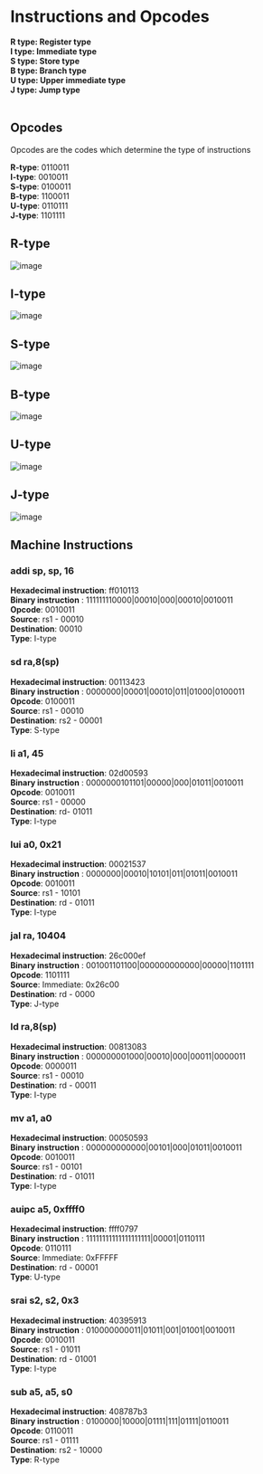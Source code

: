 # Instructions and Opcodes 
   **R type: Register type** <br />
   **I type: Immediate type** <br />
   **S type: Store type** <br />
   **B type: Branch type** <br />
   **U type: Upper immediate type** <br />
   **J type: Jump type** <br />
<br />
## Opcodes 
Opcodes are the codes which determine the type of instructions <br />

**R-type**: 0110011 <br />
**I-type**: 0010011 <br />
**S-type**: 0100011 <br />
**B-type**: 1100011 <br />
**U-type**: 0110111 <br />
**J-type**: 1101111 <br />


## R-type
![image](https://github.com/user-attachments/assets/3b167664-3612-47be-b032-93807f80efa7)

## I-type
![image](https://github.com/user-attachments/assets/a4050311-05cf-4ece-b917-528952cb7a27)

## S-type
![image](https://github.com/user-attachments/assets/baa9961f-9bcc-4b4f-8672-3d43098f3c51)

## B-type
![image](https://github.com/user-attachments/assets/166128bd-50c3-41bb-b885-c055dc420c2c)

## U-type
![image](https://github.com/user-attachments/assets/fa52d5a9-001e-4963-a598-a1b5afe6051a)

## J-type
![image](https://github.com/user-attachments/assets/04694461-2e76-43b6-8c9e-a20fecd81496)



## Machine Instructions 

### addi sp, sp, 16
**Hexadecimal instruction**: ff010113 <br />
**Binary instruction** : 111111110000|00010|000|00010|0010011 <br />
**Opcode**: 0010011 <br />
**Source**: rs1 - 00010 <br />
**Destination**: 00010 <br />
**Type**: I-type <br />


### sd ra,8(sp)
**Hexadecimal instruction**: 00113423 <br />
**Binary instruction** : 0000000|00001|00010|011|01000|0100011 <br />
**Opcode**: 0100011 <br />
**Source**: rs1 - 00010 <br />
**Destination**: rs2 - 00001 <br />
**Type**: S-type <br />

### li a1, 45
**Hexadecimal instruction**: 02d00593 <br />
**Binary instruction** : 0000000101101|00000|000|01011|0010011 <br />
**Opcode**: 0010011 <br />
**Source**: rs1 - 00000 <br />
**Destination**: rd-  01011 <br />
**Type**: I-type <br />

### lui a0, 0x21
**Hexadecimal instruction**: 00021537 <br />
**Binary instruction** : 0000000|00010|10101|011|01011|0010011 <br />
**Opcode**: 0010011 <br />
**Source**: rs1 - 10101 <br />
**Destination**: rd - 01011 <br />
**Type**: I-type <br />

### jal ra, 10404 <printf>
**Hexadecimal instruction**: 26c000ef <br />
**Binary instruction** : 001001101100|000000000000|00000|1101111 <br />
**Opcode**: 1101111 <br />
**Source**: Immediate: 0x26c00 <br />
**Destination**: rd - 0000 <br />
**Type**: J-type <br />

### ld ra,8(sp)
**Hexadecimal instruction**: 00813083 <br />
**Binary instruction** : 000000001000|00010|000|00011|0000011 <br />
**Opcode**: 0000011 <br />
**Source**: rs1 - 00010 <br />
**Destination**: rd - 00011 <br />
**Type**: I-type <br />

### mv a1, a0
**Hexadecimal instruction**: 00050593 <br />
**Binary instruction** : 000000000000|00101|000|01011|0010011 <br />
**Opcode**: 0010011 <br />
**Source**: rs1 - 00101 <br />
**Destination**: rd - 01011 <br />
**Type**: I-type <br />

### auipc a5, 0xffff0
**Hexadecimal instruction**: ffff0797 <br />
**Binary instruction** : 11111111111111111111|00001|0110111 <br />
**Opcode**: 0110111 <br />
**Source**: Immediate: 0xFFFFF <br />
**Destination**: rd - 00001 <br />
**Type**: U-type <br />

### srai s2, s2, 0x3
**Hexadecimal instruction**: 40395913 <br />
**Binary instruction** : 010000000011|01011|001|01001|0010011 <br />
**Opcode**: 0010011 <br />
**Source**: rs1 - 01011 <br />
**Destination**: rd - 01001 <br />
**Type**: I-type <br />

### sub a5, a5, s0
**Hexadecimal instruction**: 408787b3 <br />
**Binary instruction** : 0100000|10000|01111|111|01111|0110011 <br />
**Opcode**: 0110011 <br />
**Source**: rs1 - 01111 <br />
**Destination**: rs2 - 10000 <br />
**Type**: R-type <br />






